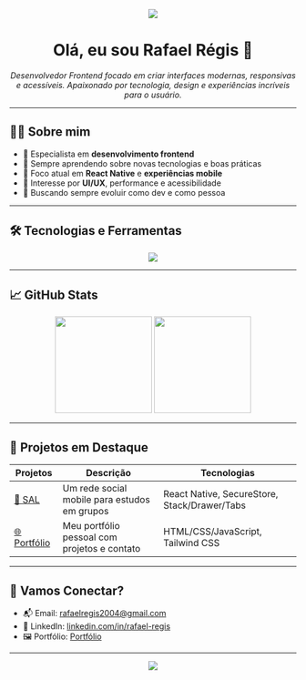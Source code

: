 <p align="center">
  <img src="https://capsule-render.vercel.app/api?type=waving&color=gradient&height=150&section=header"/>
</p>

<h1 align="center">Olá, eu sou Rafael Régis 👋</h1>

<p align="center">
  <i>Desenvolvedor Frontend focado em criar interfaces modernas, responsivas e acessíveis. Apaixonado por tecnologia, design e experiências incríveis para o usuário.</i>
</p>

---

## 🧑‍💻 Sobre mim

- 🎨 Especialista em **desenvolvimento frontend**
- 🧠 Sempre aprendendo sobre novas tecnologias e boas práticas
- 📲 Foco atual em **React Native** e **experiências mobile**
- 🎯 Interesse por **UI/UX**, performance e acessibilidade
- 🚀 Buscando sempre evoluir como dev e como pessoa

---

## 🛠️ Tecnologias e Ferramentas

<div align="center">
  <img src="https://skillicons.dev/icons?i=html,css,js,ts,vue,react,nodejs,tailwind,figma,vscode,git" />
</div>

---

## 📈 GitHub Stats

<div align="center">
  <img height="170" src="https://github-readme-stats.vercel.app/api?username=Regis-Rafael&show_icons=true&theme=radical&hide=prs" />
  <img height="170" src="https://github-readme-stats.vercel.app/api/top-langs/?username=Regis-Rafael&layout=compact&theme=radical" />
</div>

---

## 💼 Projetos em Destaque

| Projetos | Descrição | Tecnologias |
|--------|-----------|-------------|
| [📱 SAL](https://github.com/Regis-Rafael/SAL) | Um rede social mobile para estudos em grupos | React Native, SecureStore, Stack/Drawer/Tabs |
| [🌐 Portfólio](https://regis-rafael.github.io/Portfolio/) | Meu portfólio pessoal com projetos e contato | HTML/CSS/JavaScript, Tailwind CSS|  |

---

## 🤝 Vamos Conectar?

- 📬 Email: [rafaelregis2004@gmail.com](mailto:rafaelregis2004@gmail.com)
- 💼 LinkedIn: [linkedin.com/in/rafael-regis](https://www.linkedin.com/in/rafael-regis/)
- 🖼️ Portfólio: [Portfólio](https://regis-rafael.github.io/Portfolio/)

---

<p align="center">
  <img src="https://capsule-render.vercel.app/api?type=waving&color=gradient&height=150&section=footer"/>
</p>